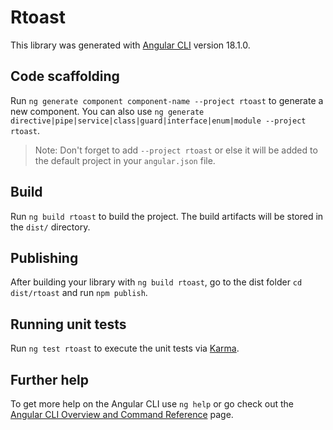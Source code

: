 # Rtoast

This library was generated with [Angular CLI](https://github.com/angular/angular-cli) version 18.1.0.

## Code scaffolding

Run `ng generate component component-name --project rtoast` to generate a new component. You can also use `ng generate directive|pipe|service|class|guard|interface|enum|module --project rtoast`.
> Note: Don't forget to add `--project rtoast` or else it will be added to the default project in your `angular.json` file. 

## Build

Run `ng build rtoast` to build the project. The build artifacts will be stored in the `dist/` directory.

## Publishing

After building your library with `ng build rtoast`, go to the dist folder `cd dist/rtoast` and run `npm publish`.

## Running unit tests

Run `ng test rtoast` to execute the unit tests via [Karma](https://karma-runner.github.io).

## Further help

To get more help on the Angular CLI use `ng help` or go check out the [Angular CLI Overview and Command Reference](https://angular.dev/tools/cli) page.
